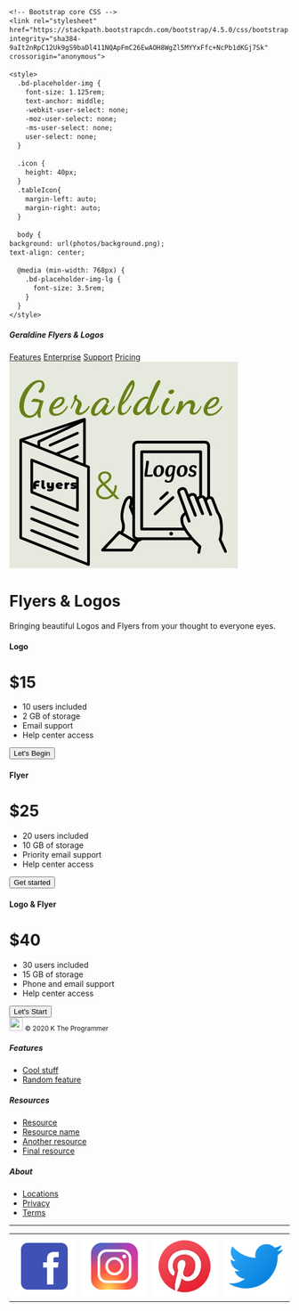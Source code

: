 <!doctype html>
<html lang="en">
  <head>
    <meta charset="utf-8">
    <meta name="viewport" content="width=device-width, initial-scale=1, shrink-to-fit=no">
    <meta name="description" content="">

    <!-- Bootstrap core CSS -->
    <link rel="stylesheet" href="https://stackpath.bootstrapcdn.com/bootstrap/4.5.0/css/bootstrap.min.css" integrity="sha384-9aIt2nRpC12Uk9gS9baDl411NQApFmC26EwAOH8WgZl5MYYxFfc+NcPb1dKGj7Sk" crossorigin="anonymous">

    <style>
      .bd-placeholder-img {
        font-size: 1.125rem;
        text-anchor: middle;
        -webkit-user-select: none;
        -moz-user-select: none;
        -ms-user-select: none;
        user-select: none;
      }

      .icon {
        height: 40px;
      }
      .tableIcon{
        margin-left: auto;
        margin-right: auto;
      }

      body {
    background: url(photos/background.png);
    text-align: center;

      @media (min-width: 768px) {
        .bd-placeholder-img-lg {
          font-size: 3.5rem;
        }
      }
    </style>
  </head>
  <body>
<div class="d-flex flex-column flex-md-row align-items-center p-3 px-md-4 mb-3 bg-white border-bottom shadow-sm">
  <h5 class="my-0 mr-md-auto font-weight-normal">Geraldine Flyers & Logos</h5>
  <nav class="my-2 my-md-0 mr-md-3">
    <a class="p-2 text-dark" href="#">Features</a>
    <a class="p-2 text-dark" href="#">Enterprise</a>
    <a class="p-2 text-dark" href="#">Support</a>
    <a class="p-2 text-dark" href="#">Pricing</a>
  </nav>
</div>
<img class="fit-picture" src=photos/logo.png>
<div class="pricing-header px-3 py-3 pt-md-5 pb-md-4 mx-auto text-center">
  <h1 class="display-4">Flyers & Logos</h1>
  <p class="lead">Bringing beautiful Logos and Flyers from your thought to everyone eyes.</p>
</div>

<div class="container">
  <div class="card-deck mb-3 text-center">
    <div class="card mb-4 shadow-sm">
      <div class="card-header">
        <h4 class="my-0 font-weight-normal">Logo</h4>
      </div>
      <div class="card-body">
        <h1 class="card-title pricing-card-title">$15 <small class="text-muted"></small></h1>
        <ul class="list-unstyled mt-3 mb-4">
          <li>10 users included</li>
          <li>2 GB of storage</li>
          <li>Email support</li>
          <li>Help center access</li>
        </ul>
        <button type="button" class="btn btn-lg btn-block btn-primary">Let's Begin</button>
      </div>
    </div>
    <div class="card mb-4 shadow-sm">
      <div class="card-header">
        <h4 class="my-0 font-weight-normal">Flyer</h4>
      </div>
      <div class="card-body">
        <h1 class="card-title pricing-card-title">$25 <small class="text-muted"></small></h1>
        <ul class="list-unstyled mt-3 mb-4">
          <li>20 users included</li>
          <li>10 GB of storage</li>
          <li>Priority email support</li>
          <li>Help center access</li>
        </ul>
        <button type="button" class="btn btn-lg btn-block btn-primary">Get started</button>
      </div>
    </div>
    <div class="card mb-4 shadow-sm">
      <div class="card-header">
        <h4 class="my-0 font-weight-normal">Logo & Flyer</h4>
      </div>
      <div class="card-body">
        <h1 class="card-title pricing-card-title">$40 <small class="text-muted"></small></h1>
        <ul class="list-unstyled mt-3 mb-4">
          <li>30 users included</li>
          <li>15 GB of storage</li>
          <li>Phone and email support</li>
          <li>Help center access</li>
        </ul>
        <button type="button" class="btn btn-lg btn-block btn-primary">Let's Start</button>
      </div>
    </div>
  </div>

  <footer class="pt-4 my-md-5 pt-md-5 border-top">
    <div class="row">
      <div class="col-12 col-md">
        <img class="mb-2" src="{{ site.baseurl }}/docs/{{ site.docs_version }}/assets/brand/bootstrap-solid.svg" alt="" width="24" height="24">
        <small class="d-block mb-3 text-muted">&copy; 2020 K The Programmer</small>
      </div>
      <div class="col-6 col-md">
        <h5>Features</h5>
        <ul class="list-unstyled text-small">
          <li><a class="text-muted" href="#">Cool stuff</a></li>
          <li><a class="text-muted" href="#">Random feature</a></li>
        </ul>
      </div>
      <div class="col-6 col-md">
        <h5>Resources</h5>
        <ul class="list-unstyled text-small">
          <li><a class="text-muted" href="#">Resource</a></li>
          <li><a class="text-muted" href="#">Resource name</a></li>
          <li><a class="text-muted" href="#">Another resource</a></li>
          <li><a class="text-muted" href="#">Final resource</a></li>
        </ul>
      </div>
      <div class="col-6 col-md">
        <h5>About</h5>
        <ul class="list-unstyled text-small">
          <li><a class="text-muted" href="#">Locations</a></li>
          <li><a class="text-muted" href="#">Privacy</a></li>
          <li><a class="text-muted" href="#">Terms</a></li>
        </ul>
      </div>
    </div>
    <hr id="iconspace">
    <table class="tableIcon">
        <tr>
            <td><a href="https://www.facebook.com/geraldinecox.atkins"><img class="icon" src="photos/facebook.png" alt="facebookLogo"></a></td>
            <td><a href="https://www.instagram.com/twink_atkins/"><img class="icon" src="photos/instagram.png" alt="instagramLogo"></a></td>
            <td><a href="https://www.pinterest.com/mrsgatkins/"><img class="icon" src="photos/pinterest.png" alt="pinterestLogo"></a></td>
            <td><a href="https://twitter.com/walkin_nfavor"><img class="icon" src="photos/twitter.png" alt="twitterLogo"></a></td>
        </tr>
    </table>  
  </footer>
</div>
